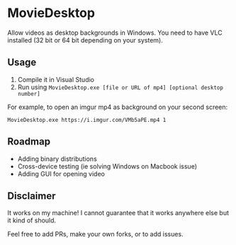 # MovieDesktop
Allow videos as desktop backgrounds in Windows. You need to have VLC installed (32 bit or 64 bit depending on your system).

## Usage
1. Compile it in Visual Studio
2. Run using `MovieDesktop.exe [file or URL of mp4] [optional desktop number]`

For example, to open an imgur mp4 as background on your second screen:

    MovieDesktop.exe https://i.imgur.com/VMb5aPE.mp4 1

## Roadmap
* Adding binary distributions
* Cross-device testing (ie solving Windows on Macbook issue)
* Adding GUI for opening video

## Disclaimer
It works on my machine! I cannot guarantee that it works anywhere else but it kind of should.

Feel free to add PRs, make your own forks, or to add issues.  
